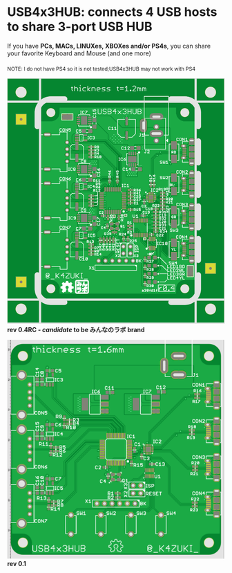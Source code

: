 # USB4x3HUB: connects 4 USB hosts to share 3-port USB HUB
If you have **PCs, MACs, LINUXes, XBOXes and/or PS4s**, you can share your favorite Keyboard and Mouse (and one more)

<sub>NOTE: I do not have PS4 so it is not tested;USB4x3HUB may not work with PS4</sub>

![](doc/images/USB4x3HUB_r04-a30fd1f.png)
**rev 0.4RC - _candidate_ to be みんなのラボ brand**

![](doc/images/USB4x3HUBr1.png)
**rev 0.1**
